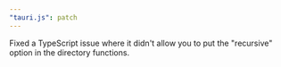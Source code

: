 ```yaml
---
"tauri.js": patch
---
```


Fixed a TypeScript issue where it didn't allow you to put the "recursive" option in the directory functions.
